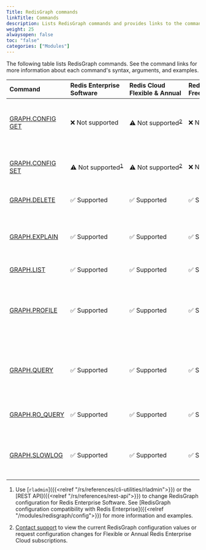 ```yaml
---
Title: RedisGraph commands 
linkTitle: Commands 
description: Lists RedisGraph commands and provides links to the command reference pages.
weight: 25
alwaysopen: false
toc: "false"
categories: ["Modules"]
---
```


The following table lists RedisGraph commands. See the command links for more information about each command's syntax, arguments, and examples.

| Command | Redis Enterprise Software | Redis Cloud<br />Flexible & Annual | Redis Cloud<br />Free & Fixed | Description |
|:--------|:----------------------|:-----------------|:-----------------|:------|
| [GRAPH.CONFIG GET](https://redis.io/commands/graph.config-get/) | <span title="Not supported"><nobr>&#x274c; Not supported</span> | <span title="Not supported"><nobr>&#x26A0;&#xFE0F; Not supported</span><sup>[2](#table-note-2)</sup> | <span title="Not supported"><nobr>&#x274c; Not supported</nobr></span> | Returns the current value of a [RedisGraph configuration parameter](https://redis.io/docs/stack/graph/configuration/#redisgraph-configuration-parameters). |
| [GRAPH.CONFIG SET](https://redis.io/commands/graph.config-set/) | <span title="Not supported"><nobr>&#x26A0;&#xFE0F; Not supported</span><sup>[1](#table-note-1)</sup> | <span title="Not supported"><nobr>&#x26A0;&#xFE0F; Not supported</span><sup>[2](#table-note-2)</sup> | <span title="Not supported"><nobr>&#x274c; Not supported</nobr></span> | Changes the value of a [RedisGraph configuration parameter](https://redis.io/docs/stack/graph/configuration/#redisgraph-configuration-parameters). |
| [GRAPH.DELETE](https://redis.io/commands/graph.delete/) | <span title="Supported">&#x2705; Supported</span> | <span title="Supported">&#x2705; Supported</span> | <span title="Supported">&#x2705; Supported</nobr></span> | Removes the graph and its entities. |
| [GRAPH.EXPLAIN](https://redis.io/commands/graph.explain/) | <span title="Supported">&#x2705; Supported</span> | <span title="Supported">&#x2705; Supported</span> | <span title="Supported">&#x2705; Supported</nobr></span> | Displays the query execution plan but does not run the query. |
| [GRAPH.LIST](https://redis.io/commands/graph.list/) | <span title="Supported">&#x2705; Supported</span> | <span title="Supported">&#x2705; Supported</span> | <span title="Supported">&#x2705; Supported</nobr></span> | Lists all graph keys. |
| [GRAPH.PROFILE](https://redis.io/commands/graph.profile/) | <span title="Supported">&#x2705; Supported</span> | <span title="Supported">&#x2705; Supported</span> | <span title="Supported">&#x2705; Supported</nobr></span> | Runs a query and displays the execution plan with metrics for each operation. |
| [GRAPH.QUERY](https://redis.io/commands/graph.query/) | <span title="Supported">&#x2705; Supported</span> | <span title="Supported">&#x2705; Supported</span> | <span title="Supported">&#x2705; Supported</nobr></span> | Runs a query against a graph. Supports a variety of [clauses](https://redis.io/commands/graph.query/#query-structure) and [functions](https://redis.io/commands/graph.query/#functions). |
| [GRAPH.RO_QUERY](https://redis.io/commands/graph.ro_query/) | <span title="Supported">&#x2705; Supported</span> | <span title="Supported">&#x2705; Supported</span> | <span title="Supported">&#x2705; Supported</nobr></span> | Runs a read-only query against a graph. |
| [GRAPH.SLOWLOG](https://redis.io/commands/graph.slowlog/) | <span title="Supported">&#x2705; Supported</span> | <span title="Supported">&#x2705; Supported</span> | <span title="Supported">&#x2705; Supported</nobr></span> | Returns the slowest 10 queries run against a specific graph. |

1. <a name="table-note-1" style="display: block; height: 80px; margin-top: -80px;"></a>Use [`rladmin`]({{<relref "/rs/references/cli-utilities/rladmin">}}) or the [REST API]({{<relref "/rs/references/rest-api">}}) to change RedisGraph configuration for Redis Enterprise Software. See [RedisGraph configuration compatibility with Redis Enterprise]({{<relref "/modules/redisgraph/config">}}) for more information and examples.

2. <a name="table-note-2" style="display: block; height: 80px; margin-top: -80px;"></a>[Contact support](https://redis.com/company/support/) to view the current RedisGraph configuration values or request configuration changes for Flexible or Annual Redis Enterprise Cloud subscriptions.